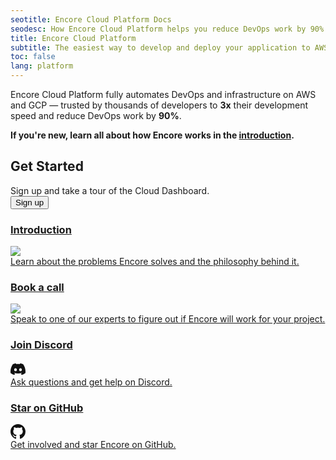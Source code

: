 ```yaml
---
seotitle: Encore Cloud Platform Docs
seodesc: How Encore Cloud Platform helps you reduce DevOps work by 90% by automating infra in your cloud on AWS/GCP.
title: Encore Cloud Platform
subtitle: The easiest way to develop and deploy your application to AWS/GCP
toc: false
lang: platform
---
```


Encore Cloud Platform fully automates DevOps and infrastructure on AWS and GCP — trusted by thousands of developers to **3x** their development speed and reduce DevOps work by **90%**.

**If you're new, learn all about how Encore works in the [introduction](/docs/platform/introduction).**

<div className="min-h-72 bg-black p-8 relative overflow-hidden not-prose">
    <div className="w-[75%] lg:w-[85%]">
        <h2 className="text-white lead-medium">Get Started</h2>
        <div className="body-small text-white mt-2">
            Sign up and take a tour of the Cloud Dashboard.
        </div>
        <a href="/signup">
            <Button className="mt-4" kind="primary" section="black">Sign up</Button>
        </a>
    </div>
</div>

<div className="mt-6 grid grid-cols-2 gap-6 mobile:grid-cols-1 not-prose">
<a className="block group relative no-brandient" href="/docs/platform/introduction">
        <div className="absolute inset-0 bg-black dark:bg-white -z-10" />
        <div
            className="min-h-full border border-black dark:border-white p-8 mobile:p-4 bg-white dark:bg-black transition-transform duration-100 ease-in-out group-active:-translate-x-2 group-active:-translate-y-2 group-hover:-translate-x-2 group-hover:-translate-y-2 relative">
            <div className="flex items-center justify-between">
                <h3 className="body-small">Introduction</h3>
                <img className="-mt-2 h-16 w-16 p-3 noshadow" src="/assets/icons/features/higher.png" />
            </div>
            <div className="mt-2">
                Learn about the problems Encore solves and the philosophy behind it.
            </div>
        </div>
    </a>
    <a className="block group relative no-brandient" target="_blank" href="/book">
        <div className="absolute inset-0 bg-black dark:bg-white -z-10" />
        <div
            className="min-h-full border border-black dark:border-white p-8 mobile:p-4 bg-white dark:bg-black transition-transform duration-100 ease-in-out group-active:-translate-x-2 group-active:-translate-y-2 group-hover:-translate-x-2 group-hover:-translate-y-2">
            <div className="flex items-center justify-between">
                <h3 className="body-small">Book a call</h3>
                <img className="-mt-2 h-16 w-16 noshadow" src="/assets/icons/features/meet.png" />
            </div>
            <div className="mt-2">
                Speak to one of our experts to figure out if Encore will work for your project.
            </div>
        </div>
    </a>
    <a className="block group relative no-brandient" href="/discord">
        <div className="absolute inset-0 bg-black dark:bg-white -z-10" />
        <div
            className="min-h-full border border-black dark:border-white p-8 mobile:p-4 bg-white dark:bg-black transition-transform duration-100 ease-in-out group-active:-translate-x-2 group-active:-translate-y-2 group-hover:-translate-x-2 group-hover:-translate-y-2">
            <div className="flex items-center justify-between">
                <h3 className="body-small">Join Discord</h3>
                <div className="inline-flex w-16 h-16 items-center justify-center">
                    <svg xmlns="http://www.w3.org/2000/svg" width="24" height="24" viewBox="0 -28.5 256 256">
                        <path fill="#111111"
                            d="M216.856339,16.5966031 C200.285002,8.84328665 182.566144,3.2084988 164.041564,0 C161.766523,4.11318106 159.108624,9.64549908 157.276099,14.0464379 C137.583995,11.0849896 118.072967,11.0849896 98.7430163,14.0464379 C96.9108417,9.64549908 94.1925838,4.11318106 91.8971895,0 C73.3526068,3.2084988 55.6133949,8.86399117 39.0420583,16.6376612 C5.61752293,67.146514 -3.4433191,116.400813 1.08711069,164.955721 C23.2560196,181.510915 44.7403634,191.567697 65.8621325,198.148576 C71.0772151,190.971126 75.7283628,183.341335 79.7352139,175.300261 C72.104019,172.400575 64.7949724,168.822202 57.8887866,164.667963 C59.7209612,163.310589 61.5131304,161.891452 63.2445898,160.431257 C105.36741,180.133187 151.134928,180.133187 192.754523,160.431257 C194.506336,161.891452 196.298154,163.310589 198.110326,164.667963 C191.183787,168.842556 183.854737,172.420929 176.223542,175.320965 C180.230393,183.341335 184.861538,190.991831 190.096624,198.16893 C211.238746,191.588051 232.743023,181.531619 254.911949,164.955721 C260.227747,108.668201 245.831087,59.8662432 216.856339,16.5966031 Z M85.4738752,135.09489 C72.8290281,135.09489 62.4592217,123.290155 62.4592217,108.914901 C62.4592217,94.5396472 72.607595,82.7145587 85.4738752,82.7145587 C98.3405064,82.7145587 108.709962,94.5189427 108.488529,108.914901 C108.508531,123.290155 98.3405064,135.09489 85.4738752,135.09489 Z M170.525237,135.09489 C157.88039,135.09489 147.510584,123.290155 147.510584,108.914901 C147.510584,94.5396472 157.658606,82.7145587 170.525237,82.7145587 C183.391518,82.7145587 193.761324,94.5189427 193.539891,108.914901 C193.539891,123.290155 183.391518,135.09489 170.525237,135.09489 Z" />
                    </svg>
                </div>
            </div>
            <div className="mt-2">
                Ask questions and get help on Discord.
            </div>
        </div>
    </a>
    <a className="block group relative no-brandient" href="https://github.com/encoredev/encore">
        <div className="absolute inset-0 bg-black dark:bg-white -z-10" />
        <div
            className="min-h-full border border-black dark:border-white p-8 mobile:p-4 bg-white dark:bg-black transition-transform duration-100 ease-in-out group-active:-translate-x-2 group-active:-translate-y-2 group-hover:-translate-x-2 group-hover:-translate-y-2">
            <div className="flex items-center justify-between">
                <h3 className="body-small">Star on GitHub</h3>
                <div className="inline-flex w-16 h-16 items-center justify-center">
                    <svg xmlns="http://www.w3.org/2000/svg" width="24" height="24" viewBox="0 0 16 16" fill="#111111"
                        stroke="none">
                        <path fillRule="evenodd"
                            d="M8 0C3.58 0 0 3.58 0 8c0 3.54 2.29 6.53 5.47 7.59.4.07.55-.17.55-.38 0-.19-.01-.82-.01-1.49-2.01.37-2.53-.49-2.69-.94-.09-.23-.48-.94-.82-1.13-.28-.15-.68-.52-.01-.53.63-.01 1.08.58 1.23.82.72 1.21 1.87.87 2.33.66.07-.52.28-.87.51-1.07-1.78-.2-3.64-.89-3.64-3.95 0-.87.31-1.59.82-2.15-.08-.2-.36-1.02.08-2.12 0 0 .67-.21 2.2.82.64-.18 1.32-.27 2-.27.68 0 1.36.09 2 .27 1.53-1.04 2.2-.82 2.2-.82.44 1.1.16 1.92.08 2.12.51.56.82 1.27.82 2.15 0 3.07-1.87 3.75-3.65 3.95.29.25.54.73.54 1.48 0 1.07-.01 1.93-.01 2.2 0 .21.15.46.55.38A8.013 8.013 0 0016 8c0-4.42-3.58-8-8-8z" />
                    </svg>
                </div>
            </div>
            <div className="mt-2">
                Get involved and star Encore on GitHub.
            </div>
        </div>
    </a>
</div>